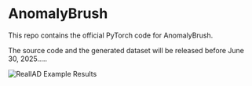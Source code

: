 # AnomalyBrush

This repo contains the official PyTorch code for AnomalyBrush.

The source code and the generated dataset will be released before June 30, 2025.....

![RealIAD Example Results](realIAD_sample.png)
